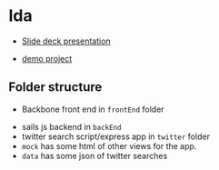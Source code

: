 # Ida
- [Slide deck presentation](https://docs.google.com/presentation/d/1Py8z6IM7N7GLf9zU82tI-adxjKCCXq3snpKXBdNQoxE/edit#slide=id.g15cd431107_0_61)

- [demo project](https://voxmedia.github.io/ida )


## Folder structure
- Backbone front end in `frontEnd` folder

<!-- same folder used for github pages through `git subtree push --prefix frontEnd  origin gh-pages` -->

- sails js backend in `backEnd`
- twitter search script/express app in `twitter` folder
- `mock` has some html of other views for the app.
- `data` has some json of twitter searches
